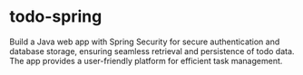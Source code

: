 # todo-spring
Build a Java web app with Spring Security for secure authentication and database storage, ensuring seamless retrieval and persistence of todo data. The app provides a user-friendly platform for efficient task management.
